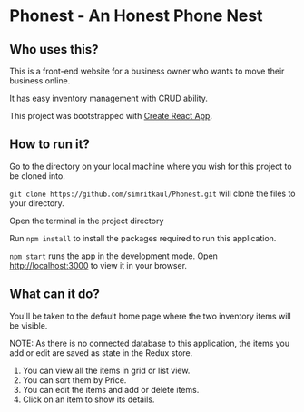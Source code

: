 # Phonest - An Honest Phone Nest

## Who uses this?

This is a front-end website for a business owner who wants to move their business online.

It has easy inventory management with CRUD ability.

This project was bootstrapped with [Create React App](https://github.com/facebook/create-react-app).

## How to run it?

Go to the directory on your local machine where you wish for this project to be cloned into.

`git clone https://github.com/simritkaul/Phonest.git` will clone the files to your directory.

Open the terminal in the project directory

Run `npm install` to install the packages required to run this application.

`npm start` runs the app in the development mode.
Open [http://localhost:3000](http://localhost:3000) to view it in your browser.

## What can it do?

You'll be taken to the default home page where the two inventory items will be visible.

NOTE: As there is no connected database to this application, the items you add or edit are saved as state in the Redux store.

1. You can view all the items in grid or list view.
2. You can sort them by Price.
3. You can edit the items and add or delete items.
4. Click on an item to show its details.
